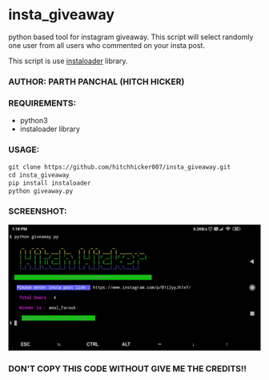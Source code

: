 # insta_giveaway
python based tool for instagram giveaway. This script will select randomly one user from all users who commented on your insta post.

This script is use [instaloader](https://github.com/instaloader/instaloader) library.

### AUTHOR: PARTH PANCHAL (HITCH HICKER)

### REQUIREMENTS:
- python3
- instaloader library

### USAGE:
```
git clone https://github.com/hitchhicker007/insta_giveaway.git
cd insta_giveaway
pip install instaloader
python giveaway.py
```

### SCREENSHOT:
![DEMO](ss.jpeg)

### DON'T COPY THIS CODE WITHOUT GIVE ME THE CREDITS!!

